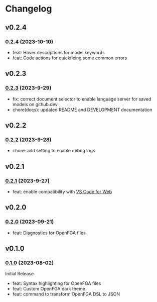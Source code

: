 # Changelog

## v0.2.4

### [0.2.4](https://github.com/openfga/vscode-ext/compare/v0.2.3...v0.2.4) (2023-10-10)

- feat: Hover descriptions for model keywords
- feat: Code actions for quickfixing some common errors

## v0.2.3

### [0.2.3](https://github.com/openfga/vscode-ext/compare/v0.2.2...v0.2.3) (2023-9-29)

- fix: correct document selector to enable language server for saved models on github.dev
- chore(docs): updated README and DEVELOPMENT documentation

## v0.2.2

### [0.2.2](https://github.com/openfga/vscode-ext/compare/v0.2.1...v0.2.2) (2023-9-28)

- chore: add setting to enable debug logs

## v0.2.1

### [0.2.1](https://github.com/openfga/vscode-ext/compare/v0.2.0...v0.2.1) (2023-9-27)

- feat: enable compatibility with [VS Code for Web](https://vscode.dev)

## v0.2.0

### [0.2.0](https://github.com/openfga/vscode-ext/compare/v0.1.0...v0.2.0) (2023-09-21)

- feat: Diagnostics for OpenFGA files

## v0.1.0

### [0.1.0](https://github.com/openfga/vscode-ext/releases/tag/v0.1.0) (2023-08-02)

Initial Release

- feat: Syntax highlighting for OpenFGA files
- feat: Custom OpenFGA dark theme
- feat: command to transform OpenFGA DSL to JSON 